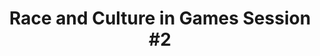 ---
layout: default
category: session
anchor: race-culture-games-session-2
title: Race and Culture in Games Session &#35;2
permalink: /schedule#race-culture-games-session-2

day: Saturday
time: 3&colon;00pm - 4&colon;15pm
timeorder: 7
room: Main Space

track: Race and Culture in Games

talks:
  - Effects of Model Minority Stereotype on Game Play
  - What College Doesn't Teach You About Working in Games
  - That which must not be named&colon; understanding a reactionary movement and its structural roots
---